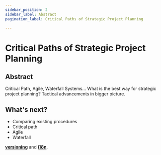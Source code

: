 ```yaml
---
sidebar_position: 2
sidebar_label: Abstract
pagination_label: Critical Paths of Strategic Project Planning

---
```


# Critical Paths of Strategic Project Planning
## Abstract

Critical Path, Agile, Waterfall Systems... What is the best way for strategic project planning? Tactical advancements in bigger picture.


## What's next?

- Comparing existing procedures
- Critical path
- Agile
- Waterfall

**[versioning](../tutorial-extras/manage-docs-versions.md)** and **[i18n](../tutorial-extras/translate-your-site.md)**.
